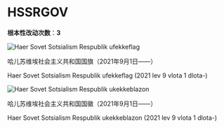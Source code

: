 HSSRGOV
======

**根本性改动次数**：**3**

![Haer Sovet Sotsialism Respublik ufekkeflag](https://openg-qkmb.github.io/haerssr/Haer%20SSR.png)

哈儿苏维埃社会主义共和国国旗（2021年9月1日——）

Haer Sovet Sotsialism Respublik ufekkeflag (2021 lev 9 vlota 1 dlota-)

![Haer Sovet Sotsialism Respublik ukekkeblazon](https://openg-qkmb.github.io/haerssr/Haer%20SSR-Emblem.png)

哈儿苏维埃社会主义共和国国徽（2021年9月1日——）

Haer Sovet Sotsialism Respublik ukekkeblazon (2021 lev 9 vlota 1 dlota-)